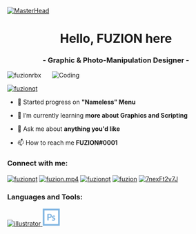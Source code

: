 [![MasterHead](https://i.imgur.com/hRuFjYj.jpg)](http://www.twitter.com/fuzionqt)
<h1 align="center">Hello, FUZION here</h1>
<h3 align="center">- Graphic & Photo-Manipulation Designer -</h3>
<img align="right" alt="Coding" width="400" src="https://i.imgur.com/MvSqIWw.png">

<p align="left"> <img src="https://komarev.com/ghpvc/?username=fuzionrbx&label=Profile%20views&color=0e75b6&style=flat" alt="fuzionrbx" /> </p>

<p align="left"> <a href="https://twitter.com/fuzionqt" target="blank"><img src="https://img.shields.io/twitter/follow/fuzionqt?logo=twitter&style=for-the-badge" alt="fuzionqt" /></a> </p>

- 🔭 Started progress on **"Nameless" Menu**

- 🌱 I’m currently learning **more about Graphics and Scripting**

- 💬 Ask me about **anything you'd like**

- 📫 How to reach me **FUZION#0001**

<h3 align="left">Connect with me:</h3>
<p align="left">
<a href="https://twitter.com/fuzionqt" target="blank"><img align="center" src="https://raw.githubusercontent.com/rahuldkjain/github-profile-readme-generator/master/src/images/icons/Social/twitter.svg" alt="fuzionqt" height="30" width="40" /></a>
<a href="https://instagram.com/fuzion.mp4" target="blank"><img align="center" src="https://raw.githubusercontent.com/rahuldkjain/github-profile-readme-generator/master/src/images/icons/Social/instagram.svg" alt="fuzion.mp4" height="30" width="40" /></a>
<a href="https://www.behance.net/fuzionqt" target="blank"><img align="center" src="https://raw.githubusercontent.com/rahuldkjain/github-profile-readme-generator/master/src/images/icons/Social/behance.svg" alt="fuzionqt" height="30" width="40" /></a>
<a href="https://www.youtube.com/c/fuzion" target="blank"><img align="center" src="https://raw.githubusercontent.com/rahuldkjain/github-profile-readme-generator/master/src/images/icons/Social/youtube.svg" alt="fuzion" height="30" width="40" /></a>
<a href="https://discord.gg/7nexFt2v7J" target="blank"><img align="center" src="https://raw.githubusercontent.com/rahuldkjain/github-profile-readme-generator/master/src/images/icons/Social/discord.svg" alt="7nexFt2v7J" height="30" width="40" /></a>
</p>

<h3 align="left">Languages and Tools:</h3>
<p align="left"> <a href="https://www.adobe.com/in/products/illustrator.html" target="_blank" rel="noreferrer"> <img src="https://www.vectorlogo.zone/logos/adobe_illustrator/adobe_illustrator-icon.svg" alt="illustrator" width="40" height="40"/> </a> <a href="https://www.photoshop.com/en" target="_blank" rel="noreferrer"> <img src="https://raw.githubusercontent.com/devicons/devicon/master/icons/photoshop/photoshop-line.svg" alt="photoshop" width="40" height="40"/> </a> </p>

